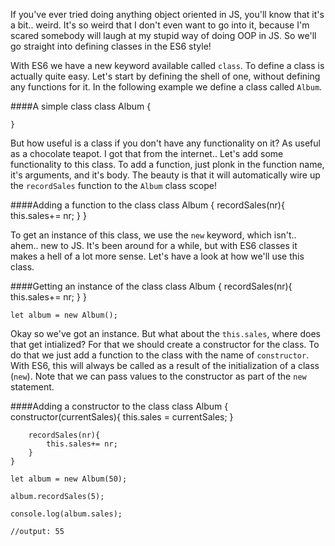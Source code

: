 If you've ever tried doing anything object oriented in JS, you'll know that it's a bit.. weird. It's so weird that I don't even want to go into it, because I'm scared somebody will laugh at my stupid way of doing OOP in JS. So we'll go straight into defining classes in the ES6 style!

With ES6 we have a new keyword available called `class`. To define a class is actually quite easy. Let's start by defining the shell of one, without defining any functions for it. In the following example we define a class called `Album`.

####A simple class
	class Album {

	}

But how useful is a class if you don't have any functionality on it? As useful as a chocolate teapot. I got that from the internet.. Let's add some functionality to this class. To add a function, just plonk in the function name, it's arguments, and it's body. The beauty is that it will automatically wire up the `recordSales` function to the  `Album` class scope!

####Adding a function to the class
	class Album {
		recordSales(nr){
			this.sales+= nr;
		}
	}

To get an instance of this class, we use the `new` keyword, which isn't.. ahem.. new to JS. It's been around for a while, but with ES6 classes it makes a hell of a lot more sense. Let's have a look at how we'll use this class.

####Getting an instance of the class
	class Album {
		recordSales(nr){
			this.sales+= nr;
		}
	}

	let album = new Album();

Okay so we've got an instance. But what about the `this.sales`, where does that get intialized?
For that we should create a constructor for the class. To do that we just add a function to the class with the name of `constructor`. With ES6, this will always be called as a result of the initialization of a class (`new`). Note that we can pass values to the constructor as part of the `new` statement.


####Adding a constructor to the class
	class Album {
		constructor(currentSales){
			this.sales = currentSales;
		}

		recordSales(nr){
			this.sales+= nr;
		}
	}

	let album = new Album(50);
	
	album.recordSales(5);
	
	console.log(album.sales);

	//output: 55
